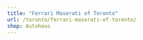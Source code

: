 ```yaml
---
title: "Ferrari Maserati of Toronto"
url: /toronto/ferrari-maserati-of-toronto/
shop: Autohaus
---
```

